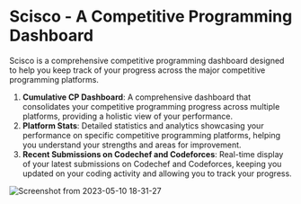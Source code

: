 # Scisco - A Competitive Programming Dashboard
Scisco is a comprehensive competitive programming dashboard designed to help you keep track of your progress across the major competitive programming platforms. 

1. **Cumulative CP Dashboard**: A comprehensive dashboard that consolidates your competitive programming progress across multiple platforms, providing a holistic view of your performance.
2. **Platform Stats**: Detailed statistics and analytics showcasing your performance on specific competitive programming platforms, helping you understand your strengths and areas for improvement.
3. **Recent Submissions on Codechef and Codeforces**: Real-time display of your latest submissions on Codechef and Codeforces, keeping you updated on your coding activity and allowing you to track your progress.

![Screenshot from 2023-05-10 18-31-27](https://github.com/Bhavik-ag/scisco/assets/73033511/5eb342ef-6c96-46ae-8ea7-04fc1cf42c57)

